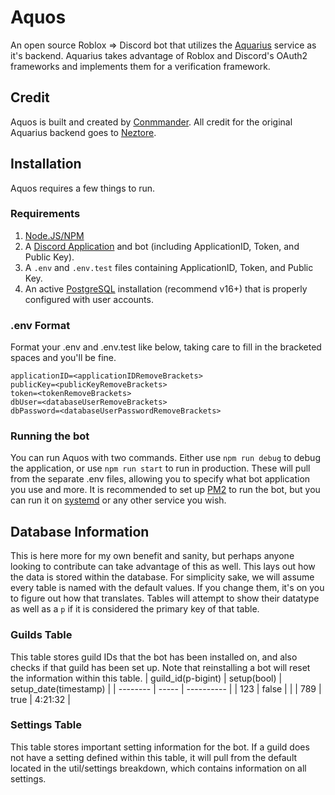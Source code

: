 # Aquos
An open source Roblox => Discord bot that utilizes the [Aquarius](https://aquarius.conmmander.app) service as it's backend. Aquarius takes advantage of Roblox and Discord's OAuth2 frameworks and implements them for a verification framework.

## Credit
Aquos is built and created by [Conmmander](https://github.com/Conmmander).
All credit for the original Aquarius backend goes to [Neztore](https://github.com/Neztore).

## Installation
Aquos requires a few things to run.
### Requirements
1. [Node.JS/NPM](https://nodejs.org/en/download/package-manager/current)
2. A [Discord Application](https://discord.com/developers) and bot (including ApplicationID, Token, and Public Key).
3. A `.env` and `.env.test` files containing ApplicationID, Token, and Public Key.
4. An active [PostgreSQL](https://www.postgresql.org/) installation (recommend v16+) that is properly configured with user accounts.

### .env Format
Format your .env and .env.test like below, taking care to fill in the bracketed spaces and you'll be fine.
```
applicationID=<applicationIDRemoveBrackets>
publicKey=<publicKeyRemoveBrackets>
token=<tokenRemoveBrackets>
dbUser=<databaseUserRemoveBrackets>
dbPassword=<databaseUserPasswordRemoveBrackets>
```

### Running the bot
You can run Aquos with two commands. Either use `npm run debug` to debug the application, or use `npm run start` to run in production. These will pull from the separate .env files, allowing you to specify what bot application you use and more. It is recommended to set up [PM2](https://pm2.keymetrics.io/) to run the bot, but you can run it on [systemd](https://systemd.io/) or any other service you wish.

## Database Information
This is here more for my own benefit and sanity, but perhaps anyone looking to contribute can take advantage of this as well. This lays out how the data is stored within the database. For simplicity sake, we will assume every table is named with the default values. If you change them, it's on you to figure out how that translates. Tables will attempt to show their datatype as well as a `p` if it is considered the primary key of that table.

### Guilds Table
This table stores guild IDs that the bot has been installed on, and also checks if that guild has been set up. Note that reinstalling a bot will reset the information within this table.
| guild_id(p-bigint) | setup(bool) | setup_date(timestamp) |
| -------- | ----- | ---------- |
| 123      | false |            |
| 789      | true  | 4:21:32    |

### Settings Table
This table stores important setting information for the bot. If a guild does not have a setting defined within this table, it will pull from the default located in the util/settings breakdown, which contains information on all settings.
